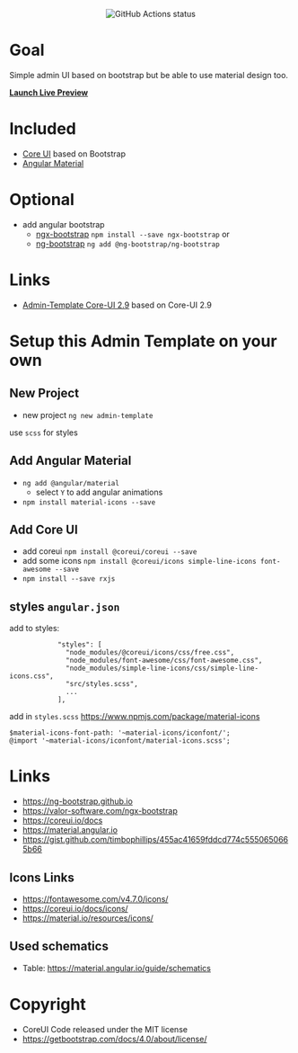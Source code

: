 <p align="center">
    <img alt="GitHub Actions status" src="https://github.com/sterlp/admin-template/workflows/admin-template%20CI/badge.svg">
</p>

# Goal
Simple admin UI based on bootstrap but be able to use material design too.

**[Launch Live Preview](https://sterlp.github.io/admin-template/)**

# Included
- [Core UI](https://coreui.io/) based on Bootstrap
- [Angular Material](https://material.angular.io/)

# Optional
- add angular bootstrap 
  - [ngx-bootstrap](https://valor-software.com/ngx-bootstrap/#/documentation#getting-started) `npm install --save ngx-bootstrap` or 
  - [ng-bootstrap](https://ng-bootstrap.github.io/#/getting-started) `ng add @ng-bootstrap/ng-bootstrap`

# Links
- [Admin-Template Core-UI 2.9](https://github.com/sterlp/admin-template/tree/core-ui-2.9) based on Core-UI 2.9

# Setup this Admin Template on your own
## New Project
- new project `ng new admin-template`

use `scss` for styles

## Add Angular Material
- `ng add @angular/material`
  - select `Y` to add angular animations
- `npm install material-icons --save`

## Add Core UI
- add coreui `npm install @coreui/coreui --save`
- add some icons `npm install @coreui/icons simple-line-icons font-awesome --save`
- `npm install --save rxjs`

## styles `angular.json`

add to styles:
```
            "styles": [
              "node_modules/@coreui/icons/css/free.css",
              "node_modules/font-awesome/css/font-awesome.css",
              "node_modules/simple-line-icons/css/simple-line-icons.css",
              "src/styles.scss",
              ...
            ],
```

add in `styles.scss` https://www.npmjs.com/package/material-icons
```
$material-icons-font-path: '~material-icons/iconfont/';
@import '~material-icons/iconfont/material-icons.scss';
```

# Links
- https://ng-bootstrap.github.io
- https://valor-software.com/ngx-bootstrap
- https://coreui.io/docs
- https://material.angular.io
- https://gist.github.com/timbophillips/455ac41659fddcd774c5550650665b66

## Icons Links
- https://fontawesome.com/v4.7.0/icons/
- https://coreui.io/docs/icons/
- https://material.io/resources/icons/

## Used schematics
- Table: https://material.angular.io/guide/schematics

# Copyright
- CoreUI Code released under the MIT license
- https://getbootstrap.com/docs/4.0/about/license/
